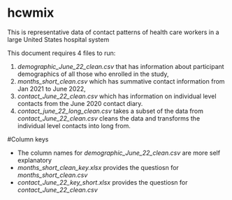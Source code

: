 # hcwmix
This is representative data of contact patterns of health care workers in a large United States hospital system

This document requires 4  files to run: 
  1. *demographic_June_22_clean.csv* that has information about participant demographics of all those who enrolled in the study,
  2. *months_short_clean.csv* which has summative contact information from Jan 2021 to June 2022,
  3. *contact_June_22_clean.csv* which has information on individual level contacts from the June 2020 contact diary.
  4. *contact_june_22_long_clean.csv* takes a subset of the data from *contact_June_22_clean.csv*  cleans the data and transforms the individual level contacts into long from.

#Column keys
- The column names for *demographic_June_22_clean.csv* are more self explanatory
- *months_short_clean_key.xlsx* provides the questiosn for *months_short_clean.csv*
- *contact_June_22_key_short.xlsx* provides the questiosn for *contact_June_22_clean.csv*

